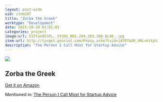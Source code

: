 ```yaml
---
layout: post-wide
uid: item247
title: "Zorba the Greek"
worktype: "Development"
date: 2015-10-10 01:01:01
categories: project
image-url: 51fYax85lPL._SY291_BO1,204,203,200_QL40_.jpg
item-url: http://target.georiot.com/Proxy.ashx?tsid=14707&GR_URL=http%3A%2F%2Fwww.amazon.com%2FZorba-Greek-Nikos-Kazantzakis%2Fdp%2F0684825546
description: "The Person I Call Most for Startup Advice"
---
```

<a href="http://target.georiot.com/Proxy.ashx?tsid=14707&GR_URL=http%3A%2F%2Fwww.amazon.com%2FZorba-Greek-Nikos-Kazantzakis%2Fdp%2F0684825546" target="blank"><img src="../../../../img/thumbs/51fYax85lPL._SY291_BO1,204,203,200_QL40_.jpg" class="prod-img"></a>
<h2>Zorba the Greek</h2>
<p><a href="http://target.georiot.com/Proxy.ashx?tsid=14707&GR_URL=http%3A%2F%2Fwww.amazon.com%2FZorba-Greek-Nikos-Kazantzakis%2Fdp%2F0684825546" target="blank">Get it on Amazon</a><p>
<p>Mentioned in: <a href="http://fourhourworkweek.com/2015/08/18/the-evolutionary-angel-naval-ravikant/" target="blank">The Person I Call Most for Startup Advice</a></p>

